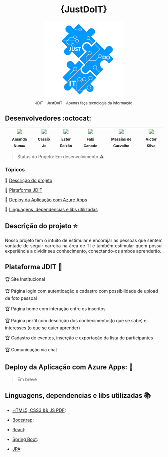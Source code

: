 <h1 align="center"> {JustDoIT} </h1>

<p align="center">
  <img align="center" src="logotipo/oficial_logo.png" alt="imagem do logotipo da Just Do IT - Apenas faça tecnologia da informação" width=250 > <br> <sub> JDIT - JustDoIT - Apenas faça tecnologia da informação </sub>
</p>

## Desenvolvedores :octocat:

[<img src="https://media-exp1.licdn.com/dms/image/C5603AQGl0X-eNoaO7Q/profile-displayphoto-shrink_200_200/0?e=1594252800&v=beta&t=0H_CWbx3H57a9HCDwY4We6D6euQuEv0ERqW0psO-MzI" width=115 > <br> <sub> Amanda Nunes </sub>](https://github.com/amand4nunes) | [<img src="https://media-exp1.licdn.com/dms/image/C4E03AQHB56Xvo0OGzA/profile-displayphoto-shrink_200_200/0?e=1594252800&v=beta&t=U-gvM2UMGYpo3OYMUh4WaFPx5snH5iMQv_BqWIjskEM" width=115 > <br> <sub> Cassio Jr </sub>](https://github.com/Cassio-2012) | [<img src="https://media-exp1.licdn.com/dms/image/C4D03AQEXNajc2j6b8g/profile-displayphoto-shrink_200_200/0?e=1594252800&v=beta&t=l6w33Ak1oTBRKLNsruJlM3sDz1EwY2ojc7kPNYG-Gzk" width=115 > <br> <sub> Ester Paixão </sub>](https://www.linkedin.com/in/ester-paix%C3%A3o-3816511a3/) | [<img src="https://avatars3.githubusercontent.com/u/41839566?s=460&u=c7a25328129257bf9e790fe4bd94346091f1eebe&v=4" width=115 > <br> <sub> Fabí Canedo </sub>](https://github.com/Fabicaneyu) | [<img src="https://media-exp1.licdn.com/dms/image/C4E03AQEnmas1LbtbBg/profile-displayphoto-shrink_200_200/0?e=1594252800&v=beta&t=nfqi4iTJq64wwfXTMkdcA-ckdVK-gE7wCG8kkNIK5xA" width=115 > <br> <sub> Messias de Carvalho </sub>](https://github.com/messiassss/Messias) |[<img src="https://media-exp1.licdn.com/dms/image/C4D03AQEgB71INc3dtA/profile-displayphoto-shrink_200_200/0?e=1594252800&v=beta&t=9BHIohB_-E6cuOa7vXCMR7-cazQCsowopouo9bMrvQc" width=115 > <br> <sub> Victor Silva </sub>](https://github.com/vsilva2019) |
| :---: | :---: | :---: | :---: | :---: | :---: 


> Status do Projeto: Em desenvolvimento :warning:

### Tópicos 

:small_blue_diamond: [Descrição do projeto](#descrição-do-projeto-star)

:small_blue_diamond: [Plataforma JDIT](#plataforma-JDIT-checkered_flag)

:small_blue_diamond: [Deploy da Aplicação com Azure Apps](#deploy-da-aplicação-com-azure-apps-dash)

:small_blue_diamond: [Linguagens, dependencias e libs utilizadas ](#linguagens-dependencias-e-libs-utilizadas-books)

## Descrição do projeto :star:
<p align="justify"> Nosso projeto tem o intuito de
estimular e encorajar as pessoas
que sentem vontade de seguir
carreira na área de TI e também
estimular quem possui
experiência a dividir seu
conhecimento, conectando-os
ambos aprenderão. </p>

## Plataforma JDIT :checkered_flag:

:trophy: Site Institucional

:trophy: Página login com autenticação e cadastro com possibilidade de upload de foto pessoal

:trophy: Página home com interação entre os inscritos 

:trophy: Página perfil com descrição dos conhecimentos(o que se sabe) e interesses (o que se quier aprender)

:trophy: Cadastro de eventos, inserção e exportação da lista de participantes 

:trophy: Comunicação via chat


## Deploy da Aplicação com Azure Apps: :dash:

> Em breve

## Linguagens, dependencias e libs utilizadas :books:

- [HTML5, CSS3 && JS PDF](https://www.caelum.com.br/download/caelum-html-css-javascript.pdf): 

- [Bootstrap](https://getbootstrap.com.br/): 

- [React](https://pt-br.reactjs.org/): 

- [Spring Boot](https://spring.io/projects/spring-boot): 

- [JPA](https://spring.io/projects/spring-data-jpa): 